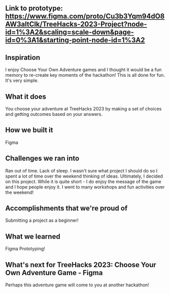## Link to prototype: https://www.figma.com/proto/Cu3b3Yqm94dO8AW3altClk/TreeHacks-2023-Project?node-id=1%3A2&scaling=scale-down&page-id=0%3A1&starting-point-node-id=1%3A2
## Inspiration
I enjoy Choose Your Own Adventure games and I thought it would be a fun memory to re-create key moments of the hackathon! This is all done for fun. It's very simple.
## What it does
You choose your adventure at TreeHacks 2023 by making a set of choices and getting outcomes based on your answers.
## How we built it
Figma
## Challenges we ran into
Ran out of time. Lack of sleep. I wasn't sure what project I should do so I spent a lot of time over the weekend thinking of ideas. Ultimately, I decided on this project. While it is quite short - I do enjoy the message of the game and I hope people enjoy it. I went to many workshops and fun activities over the weekend!
## Accomplishments that we're proud of
Submitting a project as a beginner!
## What we learned
Figma Prototyping!
## What's next for TreeHacks 2023: Choose Your Own Adventure Game - Figma
Perhaps this adventure game will come to you at another hackathon!
